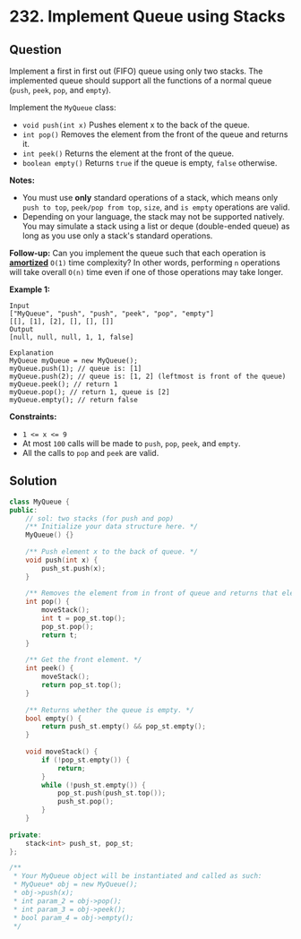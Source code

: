 # 232. Implement Queue using Stacks

## Question

Implement a first in first out \(FIFO\) queue using only two stacks. The implemented queue should support all the functions of a normal queue \(`push`, `peek`, `pop`, and `empty`\).

Implement the `MyQueue` class:

* `void push(int x)` Pushes element x to the back of the queue.
* `int pop()` Removes the element from the front of the queue and returns it.
* `int peek()` Returns the element at the front of the queue.
* `boolean empty()` Returns `true` if the queue is empty, `false` otherwise.

**Notes:**

* You must use **only** standard operations of a stack, which means only `push to top`, `peek/pop from top`, `size`, and `is empty` operations are valid.
* Depending on your language, the stack may not be supported natively. You may simulate a stack using a list or deque \(double-ended queue\) as long as you use only a stack's standard operations.

**Follow-up:** Can you implement the queue such that each operation is [**amortized**](https://en.wikipedia.org/wiki/Amortized_analysis) `O(1)` time complexity? In other words, performing `n` operations will take overall `O(n)` time even if one of those operations may take longer.

**Example 1:**

```text
Input
["MyQueue", "push", "push", "peek", "pop", "empty"]
[[], [1], [2], [], [], []]
Output
[null, null, null, 1, 1, false]

Explanation
MyQueue myQueue = new MyQueue();
myQueue.push(1); // queue is: [1]
myQueue.push(2); // queue is: [1, 2] (leftmost is front of the queue)
myQueue.peek(); // return 1
myQueue.pop(); // return 1, queue is [2]
myQueue.empty(); // return false
```

**Constraints:**

* `1 <= x <= 9`
* At most `100` calls will be made to `push`, `pop`, `peek`, and `empty`.
* All the calls to `pop` and `peek` are valid.

## Solution

```cpp
class MyQueue {
public:
    // sol: two stacks (for push and pop)
    /** Initialize your data structure here. */
    MyQueue() {}
    
    /** Push element x to the back of queue. */
    void push(int x) {
        push_st.push(x);
    }
    
    /** Removes the element from in front of queue and returns that element. */
    int pop() {
        moveStack();
        int t = pop_st.top();
        pop_st.pop();
        return t;
    }
    
    /** Get the front element. */
    int peek() {
        moveStack();
        return pop_st.top();
    }
    
    /** Returns whether the queue is empty. */
    bool empty() {
        return push_st.empty() && pop_st.empty();
    }
    
    void moveStack() {
        if (!pop_st.empty()) {
            return;
        }
        while (!push_st.empty()) {
            pop_st.push(push_st.top());
            push_st.pop();
        }
    }
    
private:
    stack<int> push_st, pop_st;
};

/**
 * Your MyQueue object will be instantiated and called as such:
 * MyQueue* obj = new MyQueue();
 * obj->push(x);
 * int param_2 = obj->pop();
 * int param_3 = obj->peek();
 * bool param_4 = obj->empty();
 */
```

